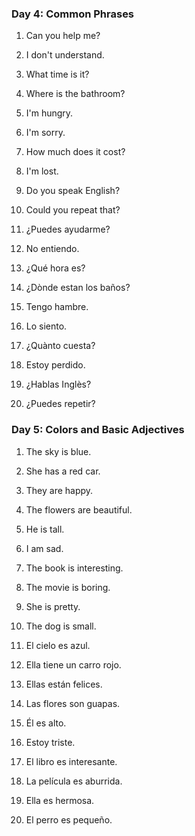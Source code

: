### Day 4: Common Phrases

1. Can you help me?
2. I don't understand.
3. What time is it?
4. Where is the bathroom?
5. I'm hungry.
6. I'm sorry.
7. How much does it cost?
8. I'm lost.
9. Do you speak English?
10. Could you repeat that?

1. ¿Puedes ayudarme?
2. No entiendo.
3. ¿Qué hora es?
4. ¿Dònde estan los baños?
5. Tengo hambre.
6. Lo siento.
7. ¿Quànto cuesta?
8. Estoy perdido.
9. ¿Hablas Inglès?
10. ¿Puedes repetir?


### Day 5: Colors and Basic Adjectives

1. The sky is blue.
2. She has a red car.
3. They are happy.
4. The flowers are beautiful.
5. He is tall.
6. I am sad.
7. The book is interesting.
8. The movie is boring.
9. She is pretty.
10. The dog is small.


1. El cielo es azul.
2. Ella tiene un carro rojo.
3. Ellas están felices.
4. Las flores son guapas.
5. Él es alto.
6. Estoy triste.
7. El libro es interesante.
8. La película es aburrida.
9. Ella es hermosa.
10. El perro es pequeño.


